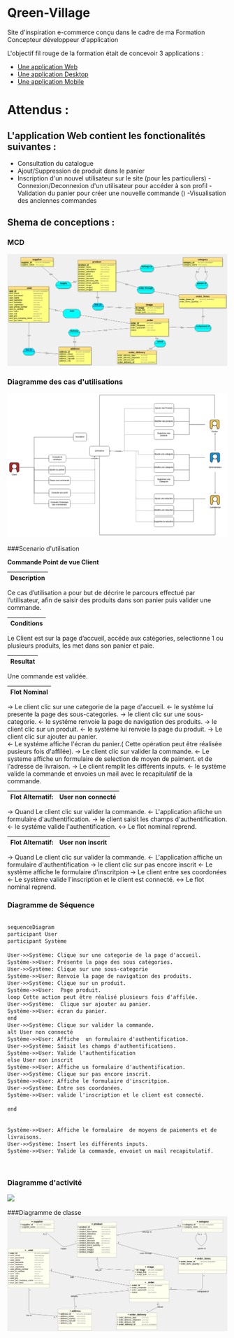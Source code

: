 # Qreen-Village
Site d'inspiration e-commerce conçu dans le cadre de ma Formation Concepteur développeur d'application 


L'objectif fil rouge de la formation était de concevoir 3 applications : 
 - [Une application Web](https://quentin.amorce.org)
 - [Une application Desktop](https://github.com/quentin-derycke/GreenVD)  
 - [Une application Mobile](https://github.com/quentin-derycke/NativeVillage)
 
 
  # Attendus : 
  
  ## L'application Web  contient les fonctionalités suivantes : 
  
  - Consultation du catalogue
  - Ajout/Suppression de produit dans le panier
  - Inscription d'un nouvel utilisateur sur le site (pour les particuliers)
  -Connexion/Deconnexion d'un utilisateur pour accéder à son profil
  -Validation du panier pour créer une nouvelle commande ()
  -Visualisation des anciennes commandes
  
  
  
  
  
  ##  Shema de conceptions : 
  
  ### MCD
<img src="https://raw.githubusercontent.com/quentin-derycke/CDA/main/Filrouge/QreenV_MCD.jpg">

### Diagramme des cas d'utilisations
<img src="https://raw.githubusercontent.com/quentin-derycke/CDA/main/Filrouge/UML/UseCases.drawio(1).png">





###Scenario d'utilisation

**Commande Point de vue Client**


|Description|
|-----------|
 Ce cas d’utilisation a pour but de décrire  le parcours effectué  par l’utilisateur,  afin de saisir des produits dans son panier puis  valider une commande.

|Conditions|
|-----------|
Le Client est sur la page d’accueil, accéde aux catégories, selectionne 1 ou plusieurs produits, les met dans son panier et paie.

|Resultat|
|-----------|
Une commande est validée.

|Flot Nominal| 
|-----------|
&rarr; Le client clic sur une categorie de la page d'accueil.
&larr; le systéme lui presente la page des sous-categories.
&rarr; le client clic sur une sous-categorie.
&larr; le systéme renvoie la page de navigation des produits.
&rarr; le client clic sur un produit.
&larr; le systéme lui renvoie la page du produit.
&rarr; Le client clic sur ajouter au panier.  
&larr; Le systéme affiche l'écran du panier.( Cette opération peut être réalisée pusieurs fois d'affilée).
&rarr; Le client clic sur valider la commande.
&larr; Le systeme affiche un formulaire de selection de moyen de paiment. et de l'adresse de livraison.
&rarr; Le client remplit les différents inputs.
&larr; le système valide la commande et envoies un mail avec le recapitulatif de la commande. 

|Flot Alternatif:|User non connecté| 
|-----------|-------------
&rarr;  Quand Le client clic sur valider la commande. 
&larr; L'application afiiche un formulaire d'authentification.
&rarr; le client saisit les champs d'authentification.
&larr; le systéme valide l'authentification.
&harr; Le flot nominal reprend.

|Flot Alternatif:|User non inscrit| 
|-----------|-------------
&rarr;  Quand Le client clic sur valider la commande. 
&larr; L'application affiche un formulaire d'authentification
&rarr; le client clic sur pas encore inscrit
&larr; Le système affiche le formulaire d'inscritpion
&rarr; Le client entre ses coordonées
&larr; Le système valide l'inscription et le client est connecté.
&harr; Le flot nominal reprend.


### Diagramme de Séquence 

```mermaid

sequenceDiagram
participant User
participant Système

User->>Système: Clique sur une categorie de la page d'accueil.
Système->>User: Présente la page des sous catégories.
User->>Système: Clique sur une sous-categorie
Système->>User: Renvoie la page de navigation des produits.
User->>Système: Clique sur un produit.
Système->>User:  Page produit.
loop Cette action peut être réalisé plusieurs fois d'affilée.
User->>Système:  Clique sur ajouter au panier.
Système->>User: écran du panier.
end
User->>Système: Clique sur valider la commande.
alt User non connecté 
Système->>User: Affiche  un formulaire d'authentification.
User->>Système: Saisit les champs d'authentifications.
Système->>User: Valide l'authentification
else User non inscrit
Système->>User: Affiche un formulaire d'authentification.
User->>Système: Clique sur pas encore inscrit.
Système->>User: Affiche le formulaire d'inscritpion.
User->>Système: Entre ses coordonées.
Système->>User: valide l'inscription et le client est connecté.

end


Système->>User: Affiche le formulaire  de moyens de paiements et de  livraisons.
User->>Système: Insert les différents inputs.
Système->>User: Valide la commande, envoiet un mail recapitulatif.



``` 
### Diagramme d'activité 
<img src="https://raw.githubusercontent.com/quentin-derycke/CDA/main/Filrouge/UML/Diagrame%20Activité.png">

###Diagramme de classe
<img src="https://raw.githubusercontent.com/quentin-derycke/CDA/main/Filrouge/UML/QreenV_UMLClasse.jpg">
